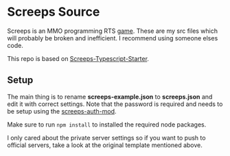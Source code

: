 # Screeps Source

Screeps is an MMO programming RTS [game](https://screeps.com/). These are my src files which will probably be broken and inefficient.
I recommend using someone elses code.

This repo is based on [Screeps-Typescript-Starter](https://github.com/screepers/screeps-typescript-starter).

## Setup

The main thing is to rename **screeps-example.json** to **screeps.json** and edit it with correct settings.
Note that the password is required and needs to be setup using the [screeps-auth-mod](https://github.com/ScreepsMods/screepsmod-auth).

Make sure to run `npm install` to installed the required node packages.

I only cared about the private server settings so if you want to push to official servers, take a look at the original template mentioned above.
